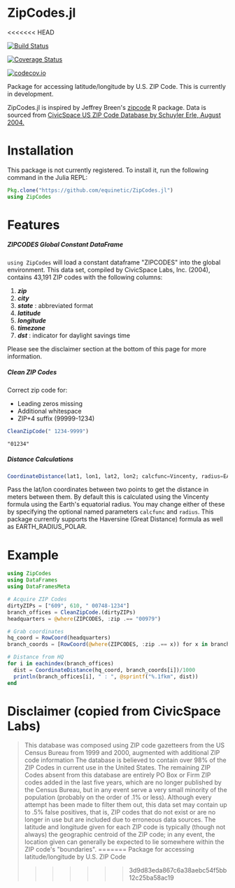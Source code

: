 # ZipCodes.jl
<<<<<<< HEAD

[![Build Status](https://travis-ci.org/equinetic/ZipCodes.jl.svg?branch=master)](https://travis-ci.org/equinetic/ZipCodes.jl)

[![Coverage Status](https://coveralls.io/repos/equinetic/ZipCodes.jl/badge.svg?branch=master&service=github)](https://coveralls.io/github/equinetic/ZipCodes.jl?branch=master)

[![codecov.io](http://codecov.io/github/equinetic/ZipCodes.jl/coverage.svg?branch=master)](http://codecov.io/github/equinetic/ZipCodes.jl?branch=master)

Package for accessing latitude/longitude by U.S. ZIP Code. This is currently in development.

ZipCodes.jl is inspired by Jeffrey Breen's [zipcode](https://cran.r-project.org/web/packages/zipcode/zipcode.pdf) R package.
Data is sourced from [CivicSpace US ZIP Code Database by Schuyler Erle, August 2004.](https://boutell.com/zipcodes/)

# Installation

This package is not currently registered. To install it, run the following command
in the Julia REPL:

```Julia
Pkg.clone("https://github.com/equinetic/ZipCodes.jl")
using ZipCodes
```


# Features

##### ZIPCODES Global Constant DataFrame

`using ZipCodes` will load a constant dataframe "ZIPCODES" into the global environment. This
data set, compiled by CivicSpace Labs, Inc. (2004), contains 43,191 ZIP codes with the following
columns:
1. ***zip***
2. ***city***
3. ***state*** : abbreviated format
4. ***latitude***
5. ***longitude***
6. ***timezone***
7. ***dst*** : indicator for daylight savings time

Please see the disclaimer section at the bottom of this page for more information.

##### Clean ZIP Codes

Correct zip code for:
  * Leading zeros missing
  * Additional whitespace
  * ZIP+4 suffix (99999-1234)

  ```julia
  CleanZipCode(" 1234-9999")
  ```

  `"01234"`

##### Distance Calculations
```julia
CoordinateDistance(lat1, lon1, lat2, lon2; calcfunc=Vincenty, radius=EARTH_RADIUS_EQUATORIAL)
```

Pass the lat/lon coordinates between two points to get the distance
in meters between them. By default this is calculated using the Vincenty
formula using the Earth's equatorial radius. You may change either of these
by specifying the optional named parameters `calcfunc` and `radius`. This package
currently supports the Haversine (Great Distance) formula as well as EARTH_RADIUS_POLAR.

# Example

```julia
using ZipCodes
using DataFrames
using DataFramesMeta

# Acquire ZIP Codes
dirtyZIPs = ["609", 610, " 00748-1234"]
branch_offices = CleanZipCode.(dirtyZIPs)
headquarters = @where(ZIPCODES, :zip .== "00979")

# Grab coordinates
hq_coord = RowCoord(headquarters)
branch_coords = [RowCoord(@where(ZIPCODES, :zip .== x)) for x in branch_offices]

# Distance from HQ
for i in eachindex(branch_offices)
  dist = CoordinateDistance(hq_coord, branch_coords[i])/1000
  println(branch_offices[i], " : ", @sprintf("%.1fkm", dist))
end
```

# Disclaimer (copied from CivicSpace Labs)

>  This database was composed using ZIP code gazetteers from the US Census Bureau from 1999 and 2000, augmented with additional ZIP code information The database is believed to contain over 98% of the ZIP Codes in current use in the United States. The remaining ZIP Codes absent from this database are entirely PO Box or Firm ZIP codes added in the last five years, which are no longer published by the Census Bureau, but in any event serve a very small minority of the population (probably on the order of .1% or less). Although every attempt has been made to filter them out, this data set may contain up to .5% false positives, that is, ZIP codes that do not exist or are no longer in use but are included due to erroneous data sources. The latitude and longitude given for each ZIP code is typically (though not always) the geographic centroid of the ZIP code; in any event, the location given can generally be expected to lie somewhere within the ZIP code's "boundaries".
=======
Package for accessing latitude/longitude by U.S. ZIP Code
>>>>>>> 3d9d83eda867c6a38aebc54f5bb12c25ba58ac19
